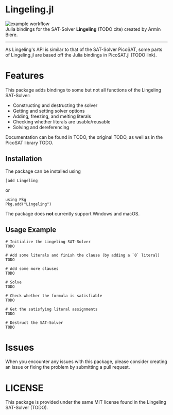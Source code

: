 # Lingeling.jl
![example workflow](https://github.com/sjvie/Lingeling.jl/actions/workflows/testing.yml/badge.svg)\
Julia bindings for the SAT-Solver **Lingeling** (TODO cite) created by Armin Biere.

-----
As Lingeling's API is similar to that of the SAT-Solver PicoSAT, some parts of Lingeling.jl are based off the Julia bindings in PicoSAT.jl (TODO link).

# Features
This package adds bindings to some but not all functions of the Lingeling SAT-Solver:
- Constructing and destructing the solver
- Getting and setting solver options
- Adding, freezing, and melting literals
- Checking whether literals are usable/reusable
- Solving and dereferencing

Documentation can be found in TODO, the original TODO, as well as in the PicoSAT library TODO.

## Installation
The package can be installed using
```
]add Lingeling
```
or
```
using Pkg
Pkg.add("Lingeling")
```

The package does **not** currently support Windows and macOS.

## Usage Example
```
# Initialize the Lingeling SAT-Solver
TODO

# Add some literals and finish the clause (by adding a `0` literal)
TODO

# Add some more clauses
TODO

# Solve
TODO

# Check whether the formula is satisfiable
TODO

# Get the satisfying literal assignments
TODO

# Destruct the SAT-Solver
TODO
```

# Issues
When you encounter any issues with this package, please consider creating an issue or fixing the problem by submitting a pull request.

# LICENSE
This package is provided under the same MIT license found in the Lingeling SAT-Solver (TODO).
